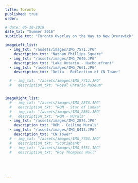 ```yaml
---
title: Toronto
published: true
order: 

# date: 05-10-2018
date_txt: "Summer 2016"
subtitle_txt: "Toronto Overlay on the Way to New Brunswick"

imageLeft_list:
  - img_txt: "/assets/images/IMG_7571.JPG"
    description_txt: "Nathan Phillips Square"
  - img_txt: "/assets/images/IMG_7646.JPG"
    description_txt: "Lake Ontario - Harbourfront"
  - img_txt: "/assets/images/IMG_7661.JPG"
    description_txt: "Delta - Reflection of CN Tower"

  # - img_txt: "/assets/images/IMG_7713.JPG"
  #   description_txt: "Royal Ontario Museum"


imageRight_list:
  # - img_txt: "/assets/images/IMG_2876.JPG"
  #   description_txt: "ROM - Star of Lanka"
  # - img_txt: "/assets/images/IMG_2861.JPG"
  #   description_txt: "ROM - Murals"
  - img_txt: "/assets/images/IMG_2874.JPG"
    description_txt: "ROM - Ceiling Murals"
  - img_txt: "/assets/images/IMG_8413.JPG"
    description_txt: "CN Tower"
  # - img_txt: "/assets/images/IMG_7703.JPG"
  #   description_txt: "Scotiabank"
  # - img_txt: "/assets/images/IMG_5551.JPG"
  #   description_txt: "Roy Thompson Hall"





---
```

